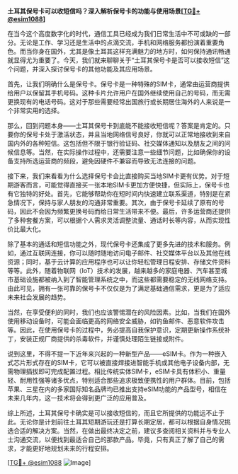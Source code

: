 **土耳其保号卡可以收短信吗？深入解析保号卡的功能与使用场景[[TG💪+ @esim1088](https://t.me/s/esim1088)]**

在当今这个高度数字化的时代，通信工具已经成为我们日常生活中不可或缺的一部分。无论是工作、学习还是生活中的点滴交流，手机和网络服务都扮演着重要角色。而当你身在国外，尤其是像土耳其这样充满魅力的地方时，如何保持通讯畅通就显得尤为重要了。今天，我们就来聊聊关于“土耳其保号卡是否可以接收短信”这个问题，并深入探讨保号卡的其他功能及其应用场景。

首先，让我们明确什么是保号卡。保号卡是一种特殊的SIM卡，通常由运营商提供给用户以保留其手机号码。这种卡片允许用户在国外继续使用自己的号码，而无需更换现有的电话号码。这对于那些需要经常出国旅行或长期居住海外的人来说是一个非常实用的选择。

那么，回到问题本身——土耳其保号卡到底能不能接收短信呢？答案是肯定的。只要你的保号卡处于激活状态，并且当地网络信号良好，你就可以正常地接收到来自国内外的各种短信。这包括但不限于银行验证码、社交媒体通知以及朋友之间的问候信息等。当然，在实际操作过程中，还需要注意一些细节问题，比如确保你的设备支持所选运营商的频段，避免因硬件不兼容而导致无法连接的问题。

接下来，我们来看看为什么选择保号卡会比直接购买当地SIM卡更有优势。对于短期游客而言，可能觉得直接买一张本地SIM卡更加方便快捷，但实际上，保号卡也有它独特的好处。首先，它能够帮助你在短时间内快速建立联系渠道，特别是在紧急情况下，保持与家人朋友的沟通非常重要。其次，由于保号卡延续了原有的号码，因此不会因为频繁更换号码而给日常生活带来不便。最后，许多运营商还提供了多种套餐方案，可以根据个人需求灵活调整流量、通话时长等内容，从而实现性价比最大化。

除了基本的通话和短信功能之外，现代保号卡还集成了更多先进的技术和服务。例如，通过互联网连接，你可以随时随地访问电子邮件、社交媒体平台以及其他在线资源；同时，基于云计算的应用程序也可以让你轻松管理日程安排、存储文件资料等等。此外，随着物联网（IoT）技术的发展，越来越多的家庭电器、汽车甚至城市基础设施都被纳入到了智能管理系统之中，而这些都需要稳定的无线网络支持。由此可见，拥有一张可靠的保号卡不仅仅是为了满足基础通信需求，更是为了适应未来社会发展的趋势。

当然，在享受便利的同时，我们也应该警惕潜在的风险因素。比如，当我们在国外使用移动设备时，可能会面临更高的网络安全威胁，如钓鱼邮件、恶意软件攻击等。因此，在使用保号卡的过程中，务必提高自我保护意识，定期更新操作系统补丁，安装正规厂商提供的杀毒软件，并谨慎处理陌生链接或附件。

说到这里，不得不提一下近年来兴起的一种新型产品——eSIM卡。作为一种嵌入式芯片形式存在的SIM卡，它可以被直接焊接进智能手机或其他电子设备内部，无需物理插拔即可完成配置过程。相比传统实体SIM卡，eSIM卡具有体积小、重量轻、耐用性强等诸多优点，特别适合那些追求极致便携性的用户群体。目前，包括苹果、三星在内的多家国际知名品牌均已推出支持eSIM功能的产品型号，相信在未来几年内，这一技术将会得到更广泛的应用普及。

综上所述，土耳其保号卡确实是可以接收短信的，而且它所提供的功能远不止于此。无论你是计划前往土耳其短期游玩还是打算长期定居，都可以根据自身情况挑选合适的解决方案。当然，在做出最终决定之前，建议多查阅相关资料并与专业人士沟通交流，以便找到最适合自己的那款产品。毕竟，只有真正了解了自己的需求，才能更好地规划未来的行程安排。

[[TG💪+ @esim1088](https://t.me/s/esim1088) ![Image](https://i.postimg.cc/4NQfJmqS/Snipaste-2025-05-13-00-14-12.png)]
